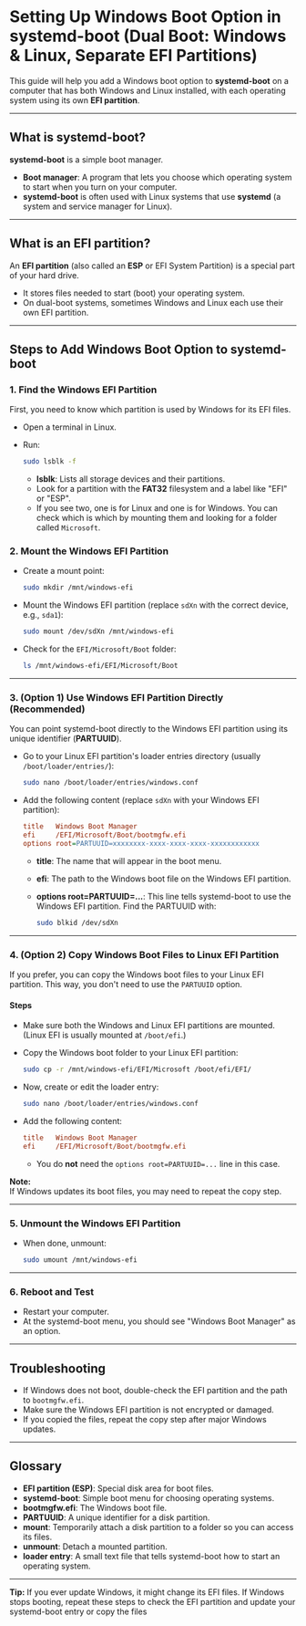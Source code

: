 # Setting Up Windows Boot Option in systemd-boot (Dual Boot: Windows & Linux, Separate EFI Partitions)

This guide will help you add a Windows boot option to **systemd-boot** on a computer that has both Windows and Linux installed, with each operating system using its own **EFI partition**.

---

## What is systemd-boot?

**systemd-boot** is a simple boot manager.  

- **Boot manager**: A program that lets you choose which operating system to start when you turn on your computer.
- **systemd-boot** is often used with Linux systems that use **systemd** (a system and service manager for Linux).

---

## What is an EFI partition?

An **EFI partition** (also called an **ESP** or EFI System Partition) is a special part of your hard drive.  

- It stores files needed to start (boot) your operating system.
- On dual-boot systems, sometimes Windows and Linux each use their own EFI partition.

---

## Steps to Add Windows Boot Option to systemd-boot

### 1. Find the Windows EFI Partition

First, you need to know which partition is used by Windows for its EFI files.

- Open a terminal in Linux.
- Run:

  ```bash
  sudo lsblk -f
  ```

  - **lsblk**: Lists all storage devices and their partitions.
  - Look for a partition with the **FAT32** filesystem and a label like "EFI" or "ESP".
  - If you see two, one is for Linux and one is for Windows. You can check which is which by mounting them and looking for a folder called `Microsoft`.

### 2. Mount the Windows EFI Partition

- Create a mount point:

  ```bash
  sudo mkdir /mnt/windows-efi
  ```

- Mount the Windows EFI partition (replace `sdXn` with the correct device, e.g., `sda1`):

  ```bash
  sudo mount /dev/sdXn /mnt/windows-efi
  ```

- Check for the `EFI/Microsoft/Boot` folder:

  ```bash
  ls /mnt/windows-efi/EFI/Microsoft/Boot
  ```

---

### 3. (Option 1) Use Windows EFI Partition Directly (Recommended)

You can point systemd-boot directly to the Windows EFI partition using its unique identifier (**PARTUUID**).

- Go to your Linux EFI partition's loader entries directory (usually `/boot/loader/entries/`):

  ```bash
  sudo nano /boot/loader/entries/windows.conf
  ```

- Add the following content (replace `sdXn` with your Windows EFI partition):

  ```ini
  title   Windows Boot Manager
  efi     /EFI/Microsoft/Boot/bootmgfw.efi
  options root=PARTUUID=xxxxxxxx-xxxx-xxxx-xxxx-xxxxxxxxxxxx
  ```

  - **title**: The name that will appear in the boot menu.
  - **efi**: The path to the Windows boot file on the Windows EFI partition.
  - **options root=PARTUUID=...**: This line tells systemd-boot to use the Windows EFI partition. Find the PARTUUID with:

    ```bash
    sudo blkid /dev/sdXn
    ```

---

### 4. (Option 2) Copy Windows Boot Files to Linux EFI Partition

If you prefer, you can copy the Windows boot files to your Linux EFI partition. This way, you don't need to use the `PARTUUID` option.

#### Steps

- Make sure both the Windows and Linux EFI partitions are mounted.  
  (Linux EFI is usually mounted at `/boot/efi`.)

- Copy the Windows boot folder to your Linux EFI partition:

  ```bash
  sudo cp -r /mnt/windows-efi/EFI/Microsoft /boot/efi/EFI/
  ```

- Now, create or edit the loader entry:

  ```bash
  sudo nano /boot/loader/entries/windows.conf
  ```

- Add the following content:

  ```ini
  title   Windows Boot Manager
  efi     /EFI/Microsoft/Boot/bootmgfw.efi
  ```

  - You do **not** need the `options root=PARTUUID=...` line in this case.

**Note:**  
If Windows updates its boot files, you may need to repeat the copy step.

---

### 5. Unmount the Windows EFI Partition

- When done, unmount:

  ```bash
  sudo umount /mnt/windows-efi
  ```

---

### 6. Reboot and Test

- Restart your computer.
- At the systemd-boot menu, you should see "Windows Boot Manager" as an option.

---

## Troubleshooting

- If Windows does not boot, double-check the EFI partition and the path to `bootmgfw.efi`.
- Make sure the Windows EFI partition is not encrypted or damaged.
- If you copied the files, repeat the copy step after major Windows updates.

---

## Glossary

- **EFI partition (ESP)**: Special disk area for boot files.
- **systemd-boot**: Simple boot menu for choosing operating systems.
- **bootmgfw.efi**: The Windows boot file.
- **PARTUUID**: A unique identifier for a disk partition.
- **mount**: Temporarily attach a disk partition to a folder so you can access its files.
- **unmount**: Detach a mounted partition.
- **loader entry**: A small text file that tells systemd-boot how to start an operating system.

---

**Tip:** If you ever update Windows, it might change its EFI files. If Windows stops booting, repeat these steps to check the EFI partition and update your systemd-boot entry or copy the files
